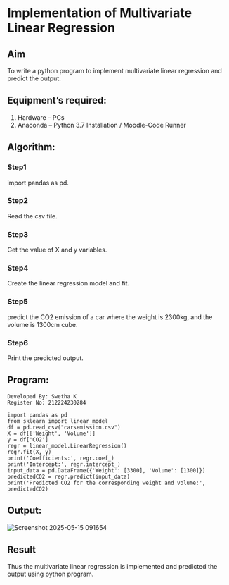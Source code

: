 # Implementation of Multivariate Linear Regression
## Aim
To write a python program to implement multivariate linear regression and predict the output.
## Equipment’s required:
1.	Hardware – PCs
2.	Anaconda – Python 3.7 Installation / Moodle-Code Runner
## Algorithm:
### Step1
import pandas as pd.
### Step2
Read the csv file.
### Step3
Get the value of X and y variables.

### Step4
Create the linear regression model and fit.

### Step5
predict the CO2 emission of a car where the weight is 2300kg, and the volume is 1300cm cube.
### Step6
Print the predicted output.

## Program:
```
Developed By: Swetha K
Register No: 212224230284
```
```
import pandas as pd
from sklearn import linear_model
df = pd.read_csv("carsemission.csv")
X = df[['Weight', 'Volume']]
y = df['CO2']
regr = linear_model.LinearRegression()
regr.fit(X, y)
print('Coefficients:', regr.coef_)
print('Intercept:', regr.intercept_)
input_data = pd.DataFrame({'Weight': [3300], 'Volume': [1300]})
predictedCO2 = regr.predict(input_data)
print('Predicted CO2 for the corresponding weight and volume:', predictedCO2)
```
## Output:
![Screenshot 2025-05-15 091654](https://github.com/user-attachments/assets/e19773c2-8983-4acc-ad19-7043c7c5f26b)

## Result
Thus the multivariate linear regression is implemented and predicted the output using python program.

